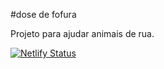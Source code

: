 #dose de fofura 

Projeto para ajudar animais de rua.


[![Netlify Status](https://api.netlify.com/api/v1/badges/b51ecfcd-3384-4702-8de7-7fe31961f30c/deploy-status)](https://app.netlify.com/sites/dosedefofura/deploys)



